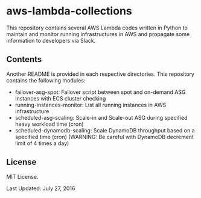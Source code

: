 # aws-lambda-collections

This repository contains several AWS Lambda codes written in Python to maintain and monitor running infrastructures in AWS and propagate some information to developers via Slack.

## Contents

Another README is provided in each respective directories. This repository contains the following modules:

- failover-asg-spot: Failover script between spot and on-demand ASG instances with ECS cluster checking
- running-instances-monitor: List all running instances in AWS infrastructure
- scheduled-asg-scaling: Scale-in and Scale-out ASG during specified heavy workload time (cron)
- scheduled-dynamodb-scaling: Scale DynamoDB throughput based on a specified time (cron) (WARNING: Be careful with DynamoDB decrement limit of 4 times a day)

## License

MIT License.

Last Updated: July 27, 2016

